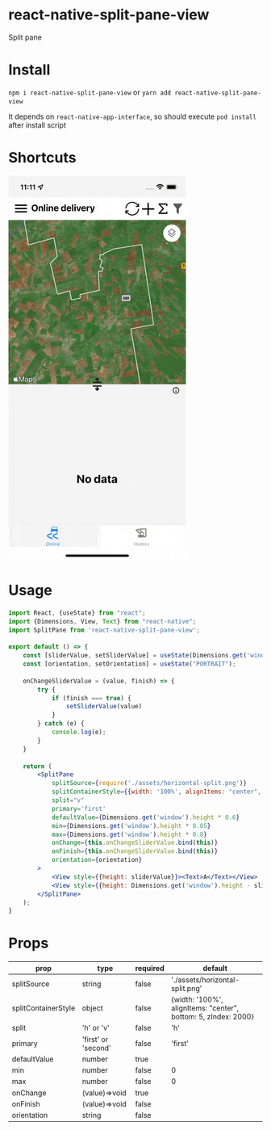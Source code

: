# react-native-split-pane-view

Split pane

# Install

`npm i react-native-split-pane-view`
or
`yarn add react-native-split-pane-view`

It depends on `react-native-app-interface`, so should execute `pod install` after install script

# Shortcuts

![open](https://raw.githubusercontent.com/ombogdan/react-native-split-pane-view/master/assets/example.gif)

# Usage

```jsx harmony
import React, {useState} from "react";
import {Dimensions, View, Text} from "react-native";
import SplitPane from 'react-native-split-pane-view';

export default () => {
    const [sliderValue, setSliderValue] = useState(Dimensions.get('window').height * 0.4);
    const [orientation, setOrientation] = useState("PORTRAIT");

    onChangeSliderValue = (value, finish) => {
        try {
            if (finish === true) {
                setSliderValue(value)
            }
        } catch (e) {
            console.log(e);
        }
    }

    return (
        <SplitPane
            splitSource={require('./assets/horizontal-split.png')}
            splitContainerStyle={{width: '100%', alignItems: "center", bottom: 5, zIndex: 2000}}
            split="v"
            primary='first'
            defaultValue={Dimensions.get('window').height * 0.6}
            min={Dimensions.get('window').height * 0.05}
            max={Dimensions.get('window').height * 0.8}
            onChange={this.onChangeSliderValue.bind(this)}
            onFinish={this.onChangeSliderValue.bind(this)}
            orientation={orientation}
        >
            <View style={{height: sliderValue}}><Text>A</Text></View>
            <View style={{height: Dimensions.get('window').height - sliderValue}}><Text>B</Text></View>
        </SplitPane>
    );
}
```

# Props

| prop | type | required | default |
| ---- | ---- | ----     | ----    |
|splitSource | string | false | './assets/horizontal-split.png'|
|splitContainerStyle | object | false | {width: '100%', alignItems: "center", bottom: 5, zIndex: 2000} |
|split  | 'h' or 'v' | false | 'h' |
|primary  | 'first' or 'second' | false | 'first' |
|defaultValue | number | true | |
|min  | number | false | 0 |
|max | number | false | 0|
|onChange | (value)=>void | true | |
|onFinish | (value)=>void | false | |
|orientation | string | false | |

